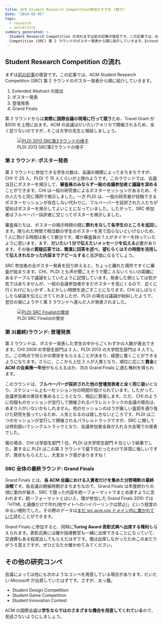 ```yaml
---
title: ACM Student Research Competition参加のすすめ (続き)
date: "2014-05-05"
tags:
  - research
  - university
summary_generated: >-
  Student Research Competition の流れまずは前の記事の復習です。この記事では、ACM Student Research
  Competition (SRC) 第 2 ラウンドのポスター発表から順に紹介していきます。Extended Abstract ...
---
```


## Student Research Competition の流れ

まずは[前の記事](/ja/posts/2014-05-04-encouragement-of-student-research-competition/ "Student Research Competitionのすすめ")の復習です。この記事では、ACM Student Research Competition (SRC) 第 2 ラウンドのポスター発表から順に紹介していきます。

1. Extended Abstract の提出
2. ポスター発表
3. 登壇発表
4. Grand Finals

第 2 ラウンドからは**実際に国際会議の現場に行って競う**ため、Travel Grant が$500 を上限に出ます。ACM の会議はだいたいアメリカで開催されるため、全く足りないのですが…そこは大学の先生と相談しましょう。

<figure className="center">
  <a href="/images/DSC08291.jpg"><img src="/images/DSC08291-1024x480.jpg" alt="PLDI 2013 SRC第2ラウンドの様子" /></a>
  <figcaption>PLDI 2013 SRC第2ラウンドの様子</figcaption>
</figure>

### 第 2 ラウンド: ポスター発表

第 2 ラウンドに参加できる学生の数は、会議の規模によってまちまちですが、CHI で 25 人、PLDI で 15 人くらいが上限のようです。このラウンドでは、会議当日にポスターを掲示して、**審査員のみならず一般の会議参加者と議論を深める**ことができます。CHI は一般の研究者によるポスターセッションがあるため、その人たちと同じ場所で掲示しました。一方 PLDI は、一般の研究者が投稿できるポスターセッションが存在しない代わりに、フルペーパーを採択された人たちが望めばポスターを掲示してよいことになっていました。したがって、SRC 参加者はフルペーパー採択者に交じってポスターを掲示しました。

審査員たちは、ポスターの掲示時間の間に**群れをなして各学生のところを巡回**します。限られた時間で相当数の学生のポスターを見て回らないといけないため、1 人に割ける時間は長くて数分です。確か審査員の 1 人がタイマーを持っていたように思います。まず、**だいたい 1 分で伝えたいメッセージを伝える**必要があります。その後の**質疑応答では、簡潔に回答を述べ、望むらくはその時間を活用して伝えきれなかった内容までアピールする**と高評価になるでしょう。

SRC 参加者の全ポスター発表を回り終えると、ちょっと離れた場所ですぐに審査が始まります。CHI、PLDI とも声が聞こえそうで聞こえないくらいの距離にあるテーブルで議論をしていたように記憶しています。発表した側としては気が気ではありませんが、一般の会議参加者がまだポスターを見にくるので、近くに行くわけにもいかず…もどかしい時間を過ごすことになります。CHI はしばらくしたら結論を伝えにきてくれましたが、PLDI の場合は議論が紛糾したようで、翌日の昼にようやく第 3 ラウンドへ進んだ人が発表されました。

<figure className="right">
  <a href="/images/DSC08307.jpg"><img src="/images/DSC08307-150x150.jpg" alt="PLDI SRC Finalistの賞状" /></a>
  <figcaption>PLDI SRC Finalistの賞状</figcaption>
</figure>

### 第 3(最終)ラウンド: 登壇発表

第 3 ラウンドは、ポスター発表した学生の中からごくわずかの人数が進出できます。CHI 2009 の学部生部門は 3 人、PLDI 2013 の大学院生部門は 4 人でした。この時点で何らかの賞状をもらえることが決まり、経歴に書くことができるようになります。さらに、ここから上位 3 人が入賞となり、順位に応じた**賞金**と**ACM の会員権一年分**がもらえるほか、次の Grand Finals に進む権利を得られます。

このラウンドは、**フルペーパーが採択された他の登壇発表者と全く同じ扱い**となり、スケジュール上も一セッション分の時間が設けられています。したがって、会議参加者の衆目を集めるところとなり、相応に緊張します。ただ、CHI のように何個ものセッションが並行して開催されるパラレルトラックの会議の場合は、あまり人がいないかもしれません。他のセッションのほうが厳しい査読を通り抜けた研究を扱っているため、人気となるのは致し方ないところです。PLDI は二つのセッションが並行して開催されるパラレルトラックですが、SRC に関しては特別扱いでシングルトラックとなり、会議参加者全員が入れる大会場での発表でした。

僕の場合、CHI は学部生部門 1 位、PLDI は大学院生部門 4 位という結果でした。要するに PLDI はこの第 3 ラウンドで最下位だったわけで非常に悔しいですが、賞状ももらえたし、大変おトク感がありますね！

### SRC 全体の最終ラウンド: Grand Finals

Grand Finals とは、**各 ACM 会議における入賞者だけを集めた分野横断の最終決戦**です。各会議の開催時期がまちまちなので、Grand Finals は年度終わりの頃に案内が届き、SRC で競った内容を統一フォーマットでまとめ直すように言われます。統一フォーマットとはいえ、僕が参加した Grand Finals 2010 では「HTML と画像だけで作れ(他サイトへのハイパーリンクは禁止)」という程度のゆるい規則でした。その際のデータは[まだ src.acm.org ドメイン内に置かれていて](http://src.acm.org/2010/JunKato/srcgf10-jun/ "Multi-touch Vector Field Operation for Navigating Multiple Mobile Robots")読むことができます。

Grand Finals に参加すると、同時に**Turing Award 表彰式典へ出席する権利**も与えられます。表彰式典には確か指導教官も一緒に出席できることになっていて、交通費もある程度出してもらえたはずです。僕は出席しなかったためこのあたりがうろ覚えですが、ぜひどなたか確かめてみてください。

## その他の研究コンペ

会議によっては他にも次のようなコンペを用意している場合があります。だいたい Microsoft が出資していたはずです。さすが、太っ腹。

- Student Design Competition
- Student Game Competition
- Student Innovation Contest

ACM の国際会議は**学生ならではのさまざまな機会を用意してくれている**ので、見逃さないようにしましょう。
